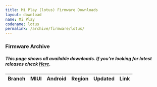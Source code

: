 ```yaml
---
title: Mi Play (lotus) Firmware Downloads
layout: download
name: Mi Play
codename: lotus
permalink: /archive/firmware/lotus/
---
```


### Firmware Archive
##### This page shows all available downloads. If you're looking for latest releases check [Here](/firmware/lotus/).

<div class="table-responsive-md" id="table-wrapper">
<table id="firmware" class="compact table table-striped table-hover table-sm">
    <thead class="thead-dark">
        <tr>
            <th>Branch</th>
            <th>MIUI</th>
            <th>Android</th>
            <th>Region</th>
            <th>Updated</th>
            <th>Link</th>
        </tr>
    </thead>
    <script>loadFirmwareDownloads('lotus', 'full')</script>
</table>
</div>
